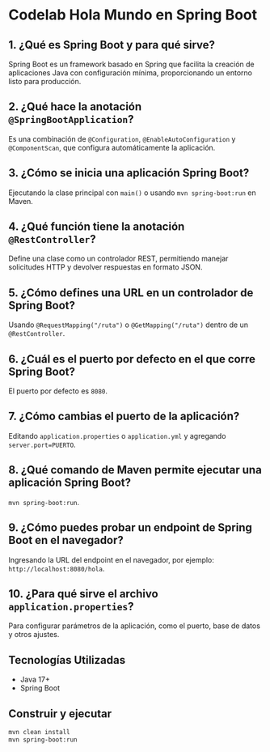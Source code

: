 # Codelab Hola Mundo en Spring Boot

## 1. ¿Qué es Spring Boot y para qué sirve?
Spring Boot es un framework basado en Spring que facilita la creación de aplicaciones Java con configuración mínima, proporcionando un entorno listo para producción.

## 2. ¿Qué hace la anotación `@SpringBootApplication`?
Es una combinación de `@Configuration`, `@EnableAutoConfiguration` y `@ComponentScan`, que configura automáticamente la aplicación.

## 3. ¿Cómo se inicia una aplicación Spring Boot?
Ejecutando la clase principal con `main()` o usando `mvn spring-boot:run` en Maven.

## 4. ¿Qué función tiene la anotación `@RestController`?
Define una clase como un controlador REST, permitiendo manejar solicitudes HTTP y devolver respuestas en formato JSON.

## 5. ¿Cómo defines una URL en un controlador de Spring Boot?
Usando `@RequestMapping("/ruta")` o `@GetMapping("/ruta")` dentro de un `@RestController`.

## 6. ¿Cuál es el puerto por defecto en el que corre Spring Boot?
El puerto por defecto es `8080`.

## 7. ¿Cómo cambias el puerto de la aplicación?
Editando `application.properties` o `application.yml` y agregando `server.port=PUERTO`.

## 8. ¿Qué comando de Maven permite ejecutar una aplicación Spring Boot?
`mvn spring-boot:run`.

## 9. ¿Cómo puedes probar un endpoint de Spring Boot en el navegador?
Ingresando la URL del endpoint en el navegador, por ejemplo: `http://localhost:8080/hola`.

## 10. ¿Para qué sirve el archivo `application.properties`?
Para configurar parámetros de la aplicación, como el puerto, base de datos y otros ajustes.

## Tecnologías Utilizadas
- Java 17+
- Spring Boot

## Construir y ejecutar
```sh
mvn clean install
mvn spring-boot:run
```
